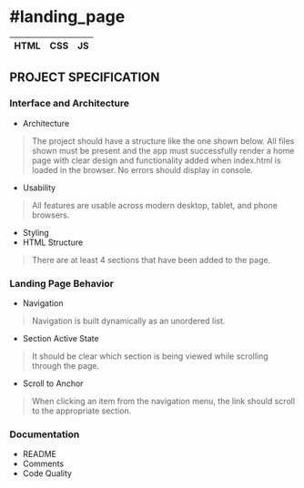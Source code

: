 # #landing_page
| HTML      | CSS     | JS  |
| ------------- |:-------------:| -----:|

## PROJECT SPECIFICATION
### Interface and Architecture
- Architecture
> The project should have a structure like the one shown below. All files shown must be present and the app must successfully render a home page with clear design and functionality added when index.html is loaded in the browser. No errors should display in console.
- Usability
> All features are usable across modern desktop, tablet, and phone browsers.
- Styling
- HTML Structure
> There are at least 4 sections that have been added to the page.

### Landing Page Behavior
- Navigation
> Navigation is built dynamically as an unordered list.
- Section Active State
> It should be clear which section is being viewed while scrolling through the page.
- Scroll to Anchor
> When clicking an item from the navigation menu, the link should scroll to the appropriate section.

### Documentation
- README
- Comments
- Code Quality
